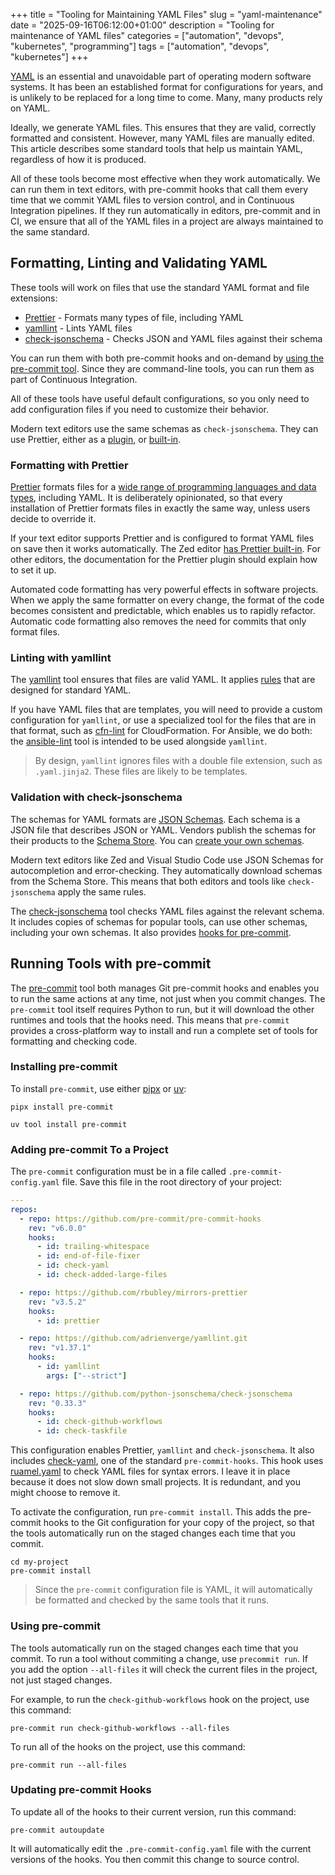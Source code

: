 +++
title = "Tooling for Maintaining YAML Files"
slug = "yaml-maintenance"
date = "2025-09-16T06:12:00+01:00"
description = "Tooling for maintenance of YAML files"
categories = ["automation", "devops", "kubernetes", "programming"]
tags = ["automation", "devops", "kubernetes"]
+++

[YAML](https://en.wikipedia.org/wiki/YAML) is an essential and unavoidable part of operating modern software systems. It has been an established format for configurations for years, and is unlikely to be replaced for a long time to come. Many, many products rely on YAML.

Ideally, we generate YAML files. This ensures that they are valid, correctly formatted and consistent. However, many YAML files are manually edited. This article describes some standard tools that help us maintain YAML, regardless of how it is produced.

All of these tools become most effective when they work automatically. We can run them in text editors, with pre-commit hooks that call them every time that we commit YAML files to version control, and in Continuous Integration pipelines. If they run automatically in editors, pre-commit and in CI, we ensure that all of the YAML files in a project are always maintained to the same standard.

## Formatting, Linting and Validating YAML

These tools will work on files that use the standard YAML format and file extensions:

- [Prettier](https://prettier.io/) - Formats many types of file, including YAML
- [yamllint](https://yamllint.readthedocs.io) - Lints YAML files
- [check-jsonschema](https://check-jsonschema.readthedocs.io/en/stable/) - Checks JSON and YAML files against their schema

You can run them with both pre-commit hooks and on-demand by [using the pre-commit tool](#running-tools-with-pre-commit). Since they are command-line tools, you can run them as part of Continuous Integration.

All of these tools have useful default configurations, so you only need to add configuration files if you need to customize their behavior.

Modern text editors use the same schemas as `check-jsonschema`. They can use Prettier, either as a [plugin](https://prettier.io/docs/editors/), or [built-in](https://zed.dev/docs/languages/yaml?highlight=prettier#formatting).

### Formatting with Prettier

[Prettier](https://prettier.io/) formats files for a [wide range of programming languages and data types](https://prettier.io/docs/), including YAML. It is deliberately opinionated, so that every installation of Prettier formats files in exactly the same way, unless users decide to override it.

If your text editor supports Prettier and is configured to format YAML files on save then it works automatically. The Zed editor [has Prettier built-in](https://zed.dev/docs/languages/yaml?highlight=prettier#formatting). For other editors, the documentation for the Prettier plugin should explain how to set it up.

Automated code formatting has very powerful effects in software projects. When we apply the same formatter on every change, the format of the code becomes consistent and predictable, which enables us to rapidly refactor. Automatic code formatting also removes the need for commits that only format files.

### Linting with yamllint

The [yamllint](https://yamllint.readthedocs.io) tool ensures that files are valid YAML. It applies [rules](https://yamllint.readthedocs.io/en/stable/rules.html) that are designed for standard YAML.

If you have YAML files that are templates, you will need to provide a custom configuration for `yamllint`, or use a specialized tool for the files that are in that format, such as [cfn-lint](https://pypi.org/project/cfn-lint/) for CloudFormation. For Ansible, we do both: the [ansible-lint](https://ansible.readthedocs.io/projects/lint/) tool is intended to be used alongside `yamllint`.

> By design, `yamllint` ignores files with a double file extension, such as `.yaml.jinja2`. These files are likely to be templates.

### Validation with check-jsonschema

The schemas for YAML formats are [JSON Schemas](https://json-schema.org/). Each schema is a JSON file that describes JSON or YAML. Vendors publish the schemas for their products to the [Schema Store](https://www.schemastore.org/). You can [create your own schemas](https://json-schema.org/learn/getting-started-step-by-step).

Modern text editors like Zed and Visual Studio Code use JSON Schemas for autocompletion and error-checking. They automatically download schemas from the Schema Store. This means that both editors and tools like `check-jsonschema` apply the same rules.

The [check-jsonschema](https://check-jsonschema.readthedocs.io/en/stable/) tool checks YAML files against the relevant schema. It includes copies of schemas for popular tools, can use other schemas, including your own schemas. It also provides [hooks for pre-commit](https://check-jsonschema.readthedocs.io/en/stable/precommit_usage.html#supported-hooks).

## Running Tools with pre-commit

The [pre-commit](https://pre-commit.com/) tool both manages Git pre-commit hooks and enables you to run the same actions at any time, not just when you commit changes. The `pre-commit` tool itself requires Python to run, but it will download the other runtimes and tools that the hooks need. This means that `pre-commit` provides a cross-platform way to install and run a complete set of tools for formatting and checking code.

### Installing pre-commit

To install `pre-commit`, use either [pipx](https://pipx.pypa.io) or [uv](https://docs.astral.sh/uv/):

```shell
pipx install pre-commit
```

```shell
uv tool install pre-commit
```

### Adding pre-commit To a Project

The `pre-commit` configuration must be in a file called `.pre-commit-config.yaml` file. Save this file in the root directory of your project:

```yaml
---
repos:
  - repo: https://github.com/pre-commit/pre-commit-hooks
    rev: "v6.0.0"
    hooks:
      - id: trailing-whitespace
      - id: end-of-file-fixer
      - id: check-yaml
      - id: check-added-large-files

  - repo: https://github.com/rbubley/mirrors-prettier
    rev: "v3.5.2"
    hooks:
      - id: prettier

  - repo: https://github.com/adrienverge/yamllint.git
    rev: "v1.37.1"
    hooks:
      - id: yamllint
        args: ["--strict"]

  - repo: https://github.com/python-jsonschema/check-jsonschema
    rev: "0.33.3"
    hooks:
      - id: check-github-workflows
      - id: check-taskfile
```

This configuration enables Prettier, `yamllint` and `check-jsonschema`. It also includes [check-yaml](https://github.com/pre-commit/pre-commit-hooks#check-yaml), one of the standard `pre-commit-hooks`. This hook uses [ruamel.yaml](https://pypi.org/project/ruamel.yaml/) to check YAML files for syntax errors. I leave it in place because it does not slow down small projects. It is redundant, and you might choose to remove it.

To activate the configuration, run `pre-commit install`. This adds the pre-commit hooks to the Git configuration for your copy of the project, so that the tools automatically run on the staged changes each time that you commit.

```shell
cd my-project
pre-commit install
```

> Since the `pre-commit` configuration file is YAML, it will automatically be formatted and checked by the same tools that it runs.

### Using pre-commit

The tools automatically run on the staged changes each time that you commit. To run a tool without commiting a change, use `precommit run`. If you add the option `--all-files` it will check the current files in the project, not just staged changes.

For example, to run the `check-github-workflows` hook on the project, use this command:

```shell
pre-commit run check-github-workflows --all-files
```

To run all of the hooks on the project, use this command:

```shell
pre-commit run --all-files
```

### Updating pre-commit Hooks

To update all of the hooks to their current version, run this command:

```shell
pre-commit autoupdate
```

It will automatically edit the `.pre-commit-config.yaml` file with the current versions of the hooks. You then commit this change to source control.

